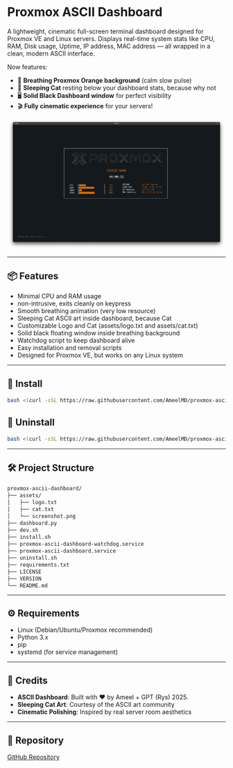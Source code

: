 # Proxmox ASCII Dashboard

A lightweight, cinematic full-screen terminal dashboard designed for Proxmox VE and Linux servers.
Displays real-time system stats like CPU, RAM, Disk usage, Uptime, IP address, MAC address — all wrapped in a clean, modern ASCII interface.

Now features:
- 🧡 **Breathing Proxmox Orange background** (calm slow pulse)
- 🐾 **Sleeping Cat** resting below your dashboard stats, because why not
- 🖥️ **Solid Black Dashboard window** for perfect visibility
- 🎬 **Fully cinematic experience** for your servers!

[![Dashboard Screenshot](assets/screenshot.png)](assets/screenshot.png)

---

## 📦 Features
- Minimal CPU and RAM usage
- non-intrusive, exits cleanly on keypress
- Smooth breathing animation (very low resource)
- Sleeping Cat ASCII art inside dashboard, because Cat
- Customizable Logo and Cat (assets/logo.txt and assets/cat.txt)
- Solid black floating window inside breathing background
- Watchdog script to keep dashboard alive
- Easy installation and removal scripts
- Designed for Proxmox VE, but works on any Linux system

---

## 🚀 Install

```bash
bash <(curl -sSL https://raw.githubusercontent.com/AmeelMD/proxmox-ascii-dashboard/main/install.sh)
```

## 🧹 Uninstall

```bash
bash <(curl -sSL https://raw.githubusercontent.com/AmeelMD/proxmox-ascii-dashboard/main/uninstall.sh)
```

---

## 🛠 Project Structure

```plaintext
proxmox-ascii-dashboard/
├── assets/
│   ├── logo.txt
│   ├── cat.txt
│   └── screenshot.png
├── dashboard.py
├── dev.sh
├── install.sh
├── proxmox-ascii-dashboard-watchdog.service
├── proxmox-ascii-dashboard.service
├── uninstall.sh
├── requirements.txt
├── LICENSE
├── VERSION
└── README.md
```

---

## ⚙️ Requirements
- Linux (Debian/Ubuntu/Proxmox recommended)
- Python 3.x
- pip
- systemd (for service management)

---

## 🤝 Credits
- **ASCII Dashboard**: Built with ❤️ by Ameel + GPT (Rys) 2025.
- **Sleeping Cat Art**: Courtesy of the ASCII art community
- **Cinematic Polishing**: Inspired by real server room aesthetics

---

## 📡 Repository

[GitHub Repository](https://github.com/AmeelMD/proxmox-ascii-dashboard)

